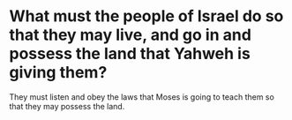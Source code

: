 # What must the people of Israel do so that they may live, and go in and possess the land that Yahweh is giving them?

They must listen and obey the laws that Moses is going to teach them so that they may possess the land.
